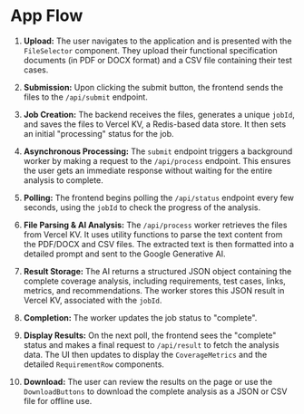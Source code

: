 # App Flow

1.  **Upload:** The user navigates to the application and is presented with the `FileSelector` component. They upload their functional specification documents (in PDF or DOCX format) and a CSV file containing their test cases.

2.  **Submission:** Upon clicking the submit button, the frontend sends the files to the `/api/submit` endpoint.

3.  **Job Creation:** The backend receives the files, generates a unique `jobId`, and saves the files to Vercel KV, a Redis-based data store. It then sets an initial "processing" status for the job.

4.  **Asynchronous Processing:** The `submit` endpoint triggers a background worker by making a request to the `/api/process` endpoint. This ensures the user gets an immediate response without waiting for the entire analysis to complete.

5.  **Polling:** The frontend begins polling the `/api/status` endpoint every few seconds, using the `jobId` to check the progress of the analysis.

6.  **File Parsing & AI Analysis:** The `/api/process` worker retrieves the files from Vercel KV. It uses utility functions to parse the text content from the PDF/DOCX and CSV files. The extracted text is then formatted into a detailed prompt and sent to the Google Generative AI.

7.  **Result Storage:** The AI returns a structured JSON object containing the complete coverage analysis, including requirements, test cases, links, metrics, and recommendations. The worker stores this JSON result in Vercel KV, associated with the `jobId`.

8.  **Completion:** The worker updates the job status to "complete".

9.  **Display Results:** On the next poll, the frontend sees the "complete" status and makes a final request to `/api/result` to fetch the analysis data. The UI then updates to display the `CoverageMetrics` and the detailed `RequirementRow` components.

10. **Download:** The user can review the results on the page or use the `DownloadButtons` to download the complete analysis as a JSON or CSV file for offline use.
